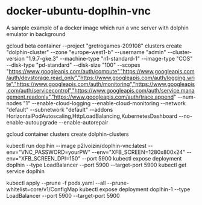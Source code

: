 # docker-ubuntu-doplhin-vnc
A sample example of a docker image which run a vnc server with dolphin emulator in background



gcloud beta container --project "gretrogames-209108" clusters create "dolphin-cluster" --zone "europe-west1-b" --username "admin" --cluster-version "1.9.7-gke.3" --machine-type "n1-standard-1" --image-type "COS" --disk-type "pd-standard" --disk-size "100" --scopes "https://www.googleapis.com/auth/compute","https://www.googleapis.com/auth/devstorage.read_only","https://www.googleapis.com/auth/logging.write","https://www.googleapis.com/auth/monitoring","https://www.googleapis.com/auth/servicecontrol","https://www.googleapis.com/auth/service.management.readonly","https://www.googleapis.com/auth/trace.append" --num-nodes "1" --enable-cloud-logging --enable-cloud-monitoring --network "default" --subnetwork "default" --addons HorizontalPodAutoscaling,HttpLoadBalancing,KubernetesDashboard --no-enable-autoupgrade --enable-autorepair


 gcloud container clusters create dolphin-clusters

kubectl run doplhin --image p2lvoizin/doplhin-vnc:latest --env="VNC_PASSWORD=yourPW" --env="XFB_SCREEN=1280x800x24" --env="XFB_SCREEN_DPI=150" --port 5900
kubectl expose deployment doplhin --type LoadBalancer   --port 5900 --target-port 5900
kubectl get service doplhin



kubectl apply --prune -f pods.yaml --all --prune-whitelist=core/v1/ConfigMap
kubectl expose deployment doplhin-1 --type LoadBalancer   --port 5900 --target-port 5900
